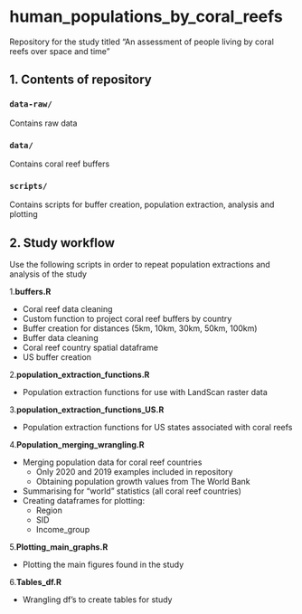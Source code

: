 
<!-- README.md is generated from README.Rmd. Please edit that file -->

# human\_populations\_by\_coral\_reefs

Repository for the study titled “An assessment of people living by coral
reefs over space and time”

## 1. Contents of repository

### `data-raw/`

Contains raw data

### `data/`

Contains coral reef buffers

### `scripts/`

Contains scripts for buffer creation, population extraction, analysis
and plotting

## 2. Study workflow

Use the following scripts in order to repeat population extractions and
analysis of the study

1.**buffers.R**

-   Coral reef data cleaning
-   Custom function to project coral reef buffers by country
-   Buffer creation for distances (5km, 10km, 30km, 50km, 100km)
-   Buffer data cleaning
-   Coral reef country spatial dataframe
-   US buffer creation

2.**population\_extraction\_functions.R**

-   Population extraction functions for use with LandScan raster data

3.**population\_extraction\_functions\_US.R**

-   Population extraction functions for US states associated with coral
    reefs

4.**Population\_merging\_wrangling.R**

-   Merging population data for coral reef countries
    -   Only 2020 and 2019 examples included in repository
    -   Obtaining population growth values from The World Bank
-   Summarising for “world” statistics (all coral reef countries)
-   Creating dataframes for plotting:
    -   Region
    -   SID
    -   Income\_group

5.**Plotting\_main\_graphs.R**

-   Plotting the main figures found in the study

6.**Tables\_df.R**

-   Wrangling df’s to create tables for study
